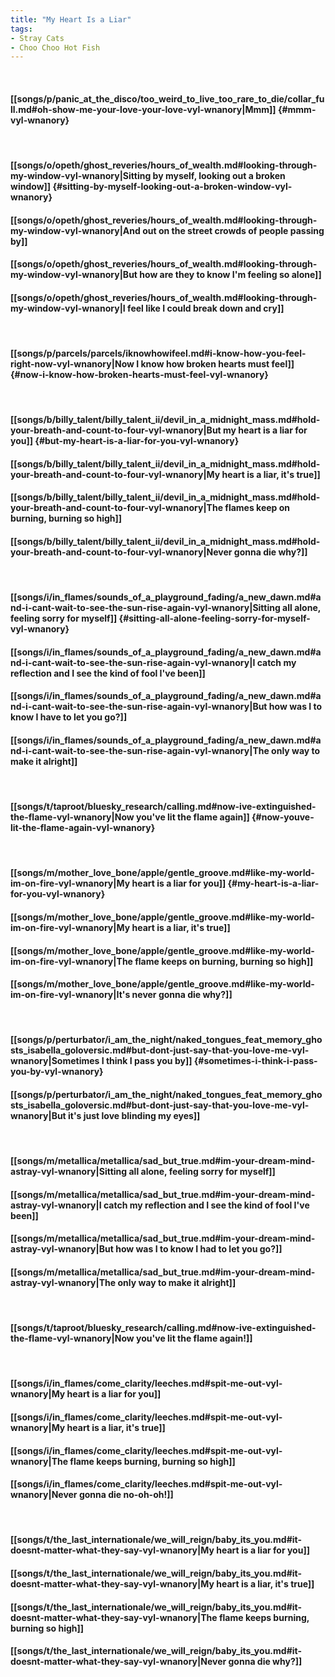 ```yaml
---
title: "My Heart Is a Liar"
tags:
- Stray Cats
- Choo Choo Hot Fish
---
```

&nbsp;
#### [[songs/p/panic_at_the_disco/too_weird_to_live_too_rare_to_die/collar_full.md#oh-show-me-your-love-your-love-vyl-wnanory|Mmm]] {#mmm-vyl-wnanory}
&nbsp;
#### [[songs/o/opeth/ghost_reveries/hours_of_wealth.md#looking-through-my-window-vyl-wnanory|Sitting by myself, looking out a broken window]] {#sitting-by-myself-looking-out-a-broken-window-vyl-wnanory}
#### [[songs/o/opeth/ghost_reveries/hours_of_wealth.md#looking-through-my-window-vyl-wnanory|And out on the street crowds of people passing by]]
#### [[songs/o/opeth/ghost_reveries/hours_of_wealth.md#looking-through-my-window-vyl-wnanory|But how are they to know I'm feeling so alone]]
#### [[songs/o/opeth/ghost_reveries/hours_of_wealth.md#looking-through-my-window-vyl-wnanory|I feel like I could break down and cry]]
&nbsp;
#### [[songs/p/parcels/parcels/iknowhowifeel.md#i-know-how-you-feel-right-now-vyl-wnanory|Now I know how broken hearts must feel]] {#now-i-know-how-broken-hearts-must-feel-vyl-wnanory}
&nbsp;
#### [[songs/b/billy_talent/billy_talent_ii/devil_in_a_midnight_mass.md#hold-your-breath-and-count-to-four-vyl-wnanory|But my heart is a liar for you]] {#but-my-heart-is-a-liar-for-you-vyl-wnanory}
#### [[songs/b/billy_talent/billy_talent_ii/devil_in_a_midnight_mass.md#hold-your-breath-and-count-to-four-vyl-wnanory|My heart is a liar, it's true]]
#### [[songs/b/billy_talent/billy_talent_ii/devil_in_a_midnight_mass.md#hold-your-breath-and-count-to-four-vyl-wnanory|The flames keep on burning, burning so high]]
#### [[songs/b/billy_talent/billy_talent_ii/devil_in_a_midnight_mass.md#hold-your-breath-and-count-to-four-vyl-wnanory|Never gonna die   why?]]
&nbsp;
#### [[songs/i/in_flames/sounds_of_a_playground_fading/a_new_dawn.md#and-i-cant-wait-to-see-the-sun-rise-again-vyl-wnanory|Sitting all alone, feeling sorry for myself]] {#sitting-all-alone-feeling-sorry-for-myself-vyl-wnanory}
#### [[songs/i/in_flames/sounds_of_a_playground_fading/a_new_dawn.md#and-i-cant-wait-to-see-the-sun-rise-again-vyl-wnanory|I catch my reflection and I see the kind of fool I've been]]
#### [[songs/i/in_flames/sounds_of_a_playground_fading/a_new_dawn.md#and-i-cant-wait-to-see-the-sun-rise-again-vyl-wnanory|But how was I to know I have to let you go?]]
#### [[songs/i/in_flames/sounds_of_a_playground_fading/a_new_dawn.md#and-i-cant-wait-to-see-the-sun-rise-again-vyl-wnanory|The only way to make it alright]]
&nbsp;
#### [[songs/t/taproot/bluesky_research/calling.md#now-ive-extinguished-the-flame-vyl-wnanory|Now you've lit the flame again]] {#now-youve-lit-the-flame-again-vyl-wnanory}
&nbsp;
#### [[songs/m/mother_love_bone/apple/gentle_groove.md#like-my-world-im-on-fire-vyl-wnanory|My heart is a liar for you]] {#my-heart-is-a-liar-for-you-vyl-wnanory}
#### [[songs/m/mother_love_bone/apple/gentle_groove.md#like-my-world-im-on-fire-vyl-wnanory|My heart is a liar, it's true]]
#### [[songs/m/mother_love_bone/apple/gentle_groove.md#like-my-world-im-on-fire-vyl-wnanory|The flame keeps on burning, burning so high]]
#### [[songs/m/mother_love_bone/apple/gentle_groove.md#like-my-world-im-on-fire-vyl-wnanory|It's never gonna die   why?]]
&nbsp;
#### [[songs/p/perturbator/i_am_the_night/naked_tongues_feat_memory_ghosts_isabella_goloversic.md#but-dont-just-say-that-you-love-me-vyl-wnanory|Sometimes I think I pass you by]] {#sometimes-i-think-i-pass-you-by-vyl-wnanory}
#### [[songs/p/perturbator/i_am_the_night/naked_tongues_feat_memory_ghosts_isabella_goloversic.md#but-dont-just-say-that-you-love-me-vyl-wnanory|But it's just love blinding my eyes]]
&nbsp;
#### [[songs/m/metallica/metallica/sad_but_true.md#im-your-dream-mind-astray-vyl-wnanory|Sitting all alone, feeling sorry for myself]]
#### [[songs/m/metallica/metallica/sad_but_true.md#im-your-dream-mind-astray-vyl-wnanory|I catch my reflection and I see the kind of fool I've been]]
#### [[songs/m/metallica/metallica/sad_but_true.md#im-your-dream-mind-astray-vyl-wnanory|But how was I to know I had to let you go?]]
#### [[songs/m/metallica/metallica/sad_but_true.md#im-your-dream-mind-astray-vyl-wnanory|The only way to make it alright]]
&nbsp;
#### [[songs/t/taproot/bluesky_research/calling.md#now-ive-extinguished-the-flame-vyl-wnanory|Now you've lit the flame again!]]
&nbsp;
#### [[songs/i/in_flames/come_clarity/leeches.md#spit-me-out-vyl-wnanory|My heart is a liar for you]]
#### [[songs/i/in_flames/come_clarity/leeches.md#spit-me-out-vyl-wnanory|My heart is a liar, it's true]]
#### [[songs/i/in_flames/come_clarity/leeches.md#spit-me-out-vyl-wnanory|The flame keeps burning, burning so high]]
#### [[songs/i/in_flames/come_clarity/leeches.md#spit-me-out-vyl-wnanory|Never gonna die   no-oh-oh!]]
&nbsp;
#### [[songs/t/the_last_internationale/we_will_reign/baby_its_you.md#it-doesnt-matter-what-they-say-vyl-wnanory|My heart is a liar for you]]
#### [[songs/t/the_last_internationale/we_will_reign/baby_its_you.md#it-doesnt-matter-what-they-say-vyl-wnanory|My heart is a liar, it's true]]
#### [[songs/t/the_last_internationale/we_will_reign/baby_its_you.md#it-doesnt-matter-what-they-say-vyl-wnanory|The flame keeps burning, burning so high]]
#### [[songs/t/the_last_internationale/we_will_reign/baby_its_you.md#it-doesnt-matter-what-they-say-vyl-wnanory|Never gonna die   why?]]

